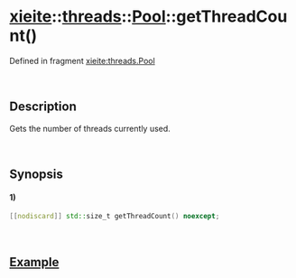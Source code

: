 # [xieite](../../../../../xieite.md)\:\:[threads](../../../../../threads.md)\:\:[Pool](../../../pool.md)\:\:getThreadCount\(\)
Defined in fragment [xieite:threads.Pool](../../../../../../src/threads/pool.cpp)

&nbsp;

## Description
Gets the number of threads currently used.

&nbsp;

## Synopsis
#### 1)
```cpp
[[nodiscard]] std::size_t getThreadCount() noexcept;
```

&nbsp;

## [Example](./operators/constructor.md#Example)
